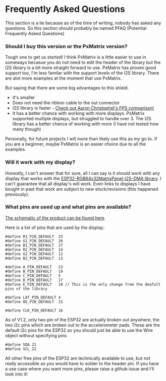 # Frequently Asked Questions

This section is a lie because as of the time of writing, nobody has asked any questions. So this section should probably be named PFAQ (Potential Frequently Asked Questions)

### Should I buy this version or the PxMatrix version?

Tough one to get us started! I think PxMatrix is a little easier to use in someways becasue you do not need to edit the header of the library but the I2S library is a bit more straight forward to use. PxMatrix has proven good support too, I'm less familar with the support levels of the I2S library. There are alot more examples at the moment that use PxMatrix.

But saying that there are some big advantages to this shield.
- It's smaller
- Does not need the ribbon cable to the out connector
- I2S library is faster - [Check out Aaron Christophel's FPS comparison!](https://www.youtube.com/watch?v=HKWDGangWU0)
- It has a better chance with working with more displays. PxMatrix supported multiple displays, but struggled to handle over 3. The I2S library has a better chance of working with more (I have not tested how many though)

Personally, for future projects I will more than likely use this as my go to. If you are a beginner, maybe PxMatrix is an easier choice due to all the examples.

### Will it work with my display?

Honestly, I can't answer that for sure, all I can say is it should work with any display that works with the [ESP32-RGB64x32MatrixPanel-I2S-DMA library](https://github.com/mrfaptastic/ESP32-RGB64x32MatrixPanel-I2S-DMA). I can't guarantee that all display's will work. Even links to displays I have bought in past that work are subject to new stock/revisions (this happened previously).

### What pins are used up and what pins are available?

[The schematic of the product can be found here](https://i.imgur.com/wbVGML8.png). 

Here is a list of pins that are used by the display:

```
#define R1_PIN_DEFAULT  25
#define G1_PIN_DEFAULT  26
#define B1_PIN_DEFAULT  27
#define R2_PIN_DEFAULT  14
#define G2_PIN_DEFAULT  12
#define B2_PIN_DEFAULT  13

#define A_PIN_DEFAULT   23
#define B_PIN_DEFAULT   19
#define C_PIN_DEFAULT   5
#define D_PIN_DEFAULT   17
#define E_PIN_DEFAULT   18 // This is the only change from the deafult pins of the library
          
#define LAT_PIN_DEFAULT 4
#define OE_PIN_DEFAULT  15

#define CLK_PIN_DEFAULT 16
```

As of V1.2, only two pin of the ESP32 are actually broken out anywhere, the two i2c pins which are broken out to the accelerometer pads. These are the default i2c pins for the ESP32 so you should just be able to use the Wire object without specifying pins

```
#define SDA 21
#define SCL 22
```

All other free pins of the ESP32 are technically available to use, but not really accessible as you would have to solder to the header pin. If you have a use case where you want more pins, please raise a github issue and I'll look into it!
